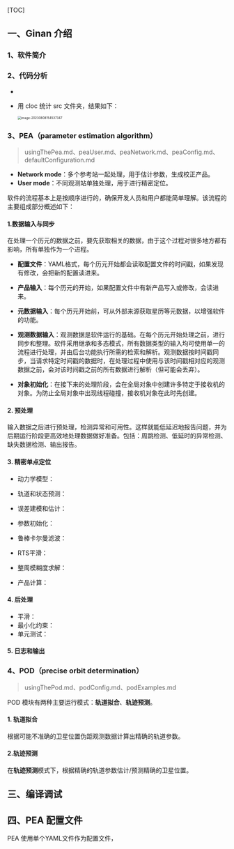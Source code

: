 [TOC]

## 一、Ginan 介绍

### 1、软件简介





### 2、代码分析



* 

* 用 cloc 统计 src 文件夹，结果如下：

  <img src="https://pic-bed-1316053657.cos.ap-nanjing.myqcloud.com/img/image-20230808154537347.png" alt="image-20230808154537347" style="zoom:50%;" />



### 3、PEA（parameter estimation algorithm）

> usingThePea.md、peaUser.md、peaNetwork.md、peaConfig.md、defaultConfiguration.md

* **Network mode**：多个参考站一起处理，用于估计参数，生成校正产品。
* **User mode**：不同观测站单独处理，用于进行精密定位。

软件的流程基本上是按顺序进行的，确保开发人员和用户都能简单理解。该流程的主要组成部分概述如下：

#### 1.数据输入与同步

在处理一个历元的数据之前，要先获取相关的数据，由于这个过程对很多地方都有影响，所有单独作为一个进程。

* **配置文件**：YAML格式，每个历元开始都会读取配置文件的时间戳，如果发现有修改，会把新的配置读进来。
* **产品输入**：每个历元的开始，如果配置文件中有新产品写入或修改，会读进来。
* **元数据输入**：每个历元开始前，可从外部来源获取星历等元数据，以增强软件的功能。
* **观测数据输入**：观测数据是软件运行的基础。在每个历元开始处理之前，进行同步和整理。软件采用继承和多态模式，所有数据类型的输入均可使用单一的流程进行处理，并由后台功能执行所需的检索和解析。观测数据按时间戳同步，当请求特定时间戳的数据时，在处理过程中使用与该时间戳相对应的观测数据之前，会对该时间戳之前的所有数据进行解析（但可能会丢弃）。

* **对象初始化**：在接下来的处理阶段，会在全局对象中创建许多特定于接收机的对象。为防止全局对象中出现线程碰撞，接收机对象在此时先创建。

#### 2. 预处理

输入数据之后进行预处理，检测异常和可用性。这样就能低延迟地报告问题，并为后期运行阶段更高效地处理数据做好准备。包括：周跳检测、低延时的异常检测、缺失数据检测、输出报告。

#### 3. 精密单点定位

* 动力学模型：

* 轨道和状态预测：
* 误差建模和估计：
* 参数初始化：
* 鲁棒卡尔曼滤波：
* RTS平滑：
* 整周模糊度求解：
* 产品计算：

#### 4. 后处理

* 平滑：
* 最小化约束：
* 单元测试：

#### 5. 日志和输出





### 4、POD（precise orbit determination）

> usingThePod.md、podConfig.md、podExamples.md

POD 模块有两种主要运行模式：**轨道拟合**、**轨迹预测**。

#### 1. 轨道拟合

根据可能不准确的卫星位置伪距观测数据计算出精确的轨道参数。



#### 2.轨迹预测

在**轨迹预测**模式下，根据精确的轨道参数估计/预测精确的卫星位置。







## 三、编译调试







## 四、PEA 配置文件

PEA 使用单个YAML文件作为配置文件，





























